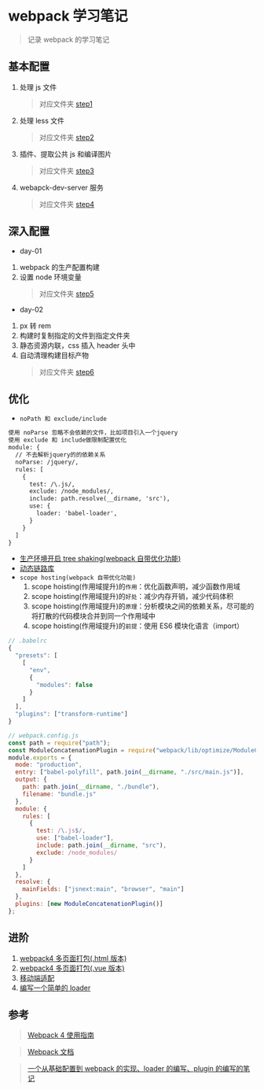 # webpack 学习笔记

> 记录 webpack 的学习笔记

## <span id="1">基本配置</span>

1. 处理 js 文件
   > 对应文件夹 [step1](./step1)
2. 处理 less 文件
   > 对应文件夹 [step2](./step2)
3. 插件、提取公共 js 和编译图片
   > 对应文件夹 [step3](./step3)
4. webapck-dev-server 服务
   > 对应文件夹 [step4](./step4)

## <span id="2">深入配置</span>

- day-01

1. webpack 的生产配置构建
2. 设置 node 环境变量
   > 对应文件夹 [step5](./step5)

- day-02

1. px 转 rem
2. 构建时复制指定的文件到指定文件夹
3. 静态资源内联，css 插入 header 头中
4. 自动清理构建目标产物
   > 对应文件夹 [step6](./step6)

## <span id="3">优化</span>

- `noPath 和 exclude/include`

```txt
使用 noParse 忽略不会依赖的文件，比如项目引入一个jquery
使用 exclude 和 include做限制配置优化
module: {
  // 不去解析jquery的的依赖关系
  noParse: /jquery/,
  rules: [
    {
      test: /\.js/,
      exclude: /node_modules/,
      include: path.resolve(__dirname, 'src'),
      use: {
        loader: 'babel-loader',
      }
    }
  ]
}
```

- [生产环境开启 tree shaking(webpack 自带优化功能)](./step7)
- [动态链路库](./step9)
- `scope hosting(webpack 自带优化功能)`
  1. scope hoisting(作用域提升)的`作用`：优化函数声明，减少函数作用域
  2. scope hoisting(作用域提升)的`好处`：减少内存开销，减少代码体积
  3. scope hoisting(作用域提升)的`原理`：分析模块之间的依赖关系，尽可能的将打散的代码模块合并到同一个作用域中
  4. scope hoisting(作用域提升)的`前提`：使用 ES6 模块化语言（import）

```js
// .babelrc
{
  "presets": [
    [
      "env",
      {
        "modules": false
      }
    ]
  ],
  "plugins": ["transform-runtime"]
}

```

```js
// webpack.config.js
const path = require("path");
const ModuleConcatenationPlugin = require("webpack/lib/optimize/ModuleConcatenationPlugin");
module.exports = {
  mode: "production",
  entry: ["babel-polyfill", path.join(__dirname, "./src/main.js")],
  output: {
    path: path.join(__dirname, "./bundle"),
    filename: "bundle.js"
  },
  module: {
    rules: [
      {
        test: /\.js$/,
        use: ["babel-loader"],
        include: path.join(__dirname, "src"),
        exclude: /node_modules/
      }
    ]
  },
  resolve: {
    mainFields: ["jsnext:main", "browser", "main"]
  },
  plugins: [new ModuleConcatenationPlugin()]
};
```

## <span id="4">进阶</span>

1. [webpack4 多页面打包(.html 版本)](https://github.com/dirkhe1051931999/common-demo/tree/master/webpack-multiPage)
2. [webpack4 多页面打包(.vue 版本)](https://github.com/dirkhe1051931999/common-demo/tree/master/webpack-vue-multiPage)
3. [移动端适配](./step8)
4. [编写一个简单的 loader](./step10)

## 参考

> [Webpack 4 使用指南](https://juejin.im/post/5ad1ef5d518825556534f137#heading-21)

> [Webpack 文档](https://www.webpackjs.com/configuration/)

> [一个从基础配置到 webpack 的实现、loader 的编写、plugin 的编写的笔记](https://github.com/naihe138/webpack-notes)
